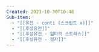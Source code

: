```yaml
---
Created: 2023-10-30T10:48
Sub-item:
  - "[[유전 - conti (스크립트 x)]]"
  - "[[후성유전]]"
  - "[[후성유전 - 엄마의 스트레스]]"
  - "[[후성유전 - 정자]]"
---
```

